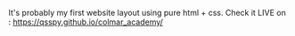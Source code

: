 It's probably my first website layout using pure html + css.
Check it LIVE on :
https://qsspy.github.io/colmar_academy/
